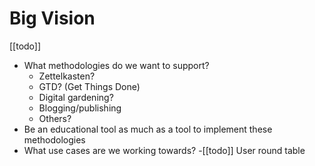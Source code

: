 # Big Vision

[[todo]]

- What methodologies do we want to support?
  - Zettelkasten?
  - GTD? (Get Things Done)
  - Digital gardening?
  - Blogging/publishing
  - Others?
- Be an educational tool as much as a tool to implement these methodologies
- What use cases are we working towards?
  -[[todo]] User round table


